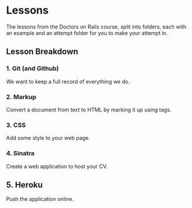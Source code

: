 # Lessons

The lessons from the Doctors on Rails course, split into folders, each with an example and an attempt folder for you to make your attempt in.

## Lesson Breakdown

### 1. Git (and Github)
We want to keep a full record of everything we do.

### 2. Markup
Convert a document from text to HTML by marking it up using tags.

### 3. CSS
Add some style to your web page.

### 4. Sinatra
Create a web application to host your CV.

## 5. Heroku
Push the application online.